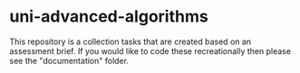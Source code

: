 # uni-advanced-algorithms
This repository is a collection tasks that are created based on an assessment brief. If you would like to code these recreationally then please see the "documentation" folder.
